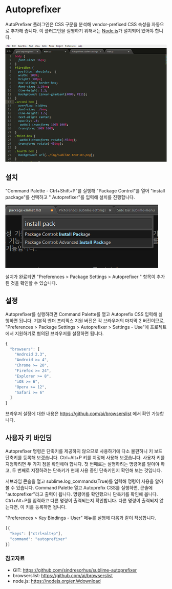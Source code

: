 # Autoprefixer

AutoPrefixer 플러그인은 CSS 구문을 분석해 vendor-prefixed CSS 속성을 자동으로 추가해 줍니다. 이 플러그인을 실행하기 위해서는 [Node.js](https://nodejs.org/en/#download)가 설치되어 있어야 합니다.

![서브라임 텍스트 - Autoprefixer](./img/st-package-autoprefixer.gif)

## 설치
"Command Palette - Ctrl+Shift+P"를 실행해 "Package Control"를 열어 "install package"를 선택하고 " Autoprefixer"를 입력해 설치를 진행합니다.

![서브라임 텍스트 - Command Palette](./img/st-package-command-palette.gif)

설치가 완료되면 "Preferences > Package Settings > Autoprefixer " 항목이 추가된 것을 확인할 수 있습니다.

## 설정
Autoprefixer를 실행하려면 Command Palette를 열고 Autoprefix CSS 입력해 실행하면 됩니다. 기본적 벤더 프리픽스 지원 버전은 각 브라우저의 마지막 2 버전이므로, "Preferences > Package Settings > Autoprefixer > Settings - Use"에 프로젝트에서 지원하기로 협의된 브라우저를 설정하면 됩니다. 

```javascript
{
  "browsers": [
    "Android 2.3",
    "Android >= 4",
    "Chrome >= 20",
    "Firefox >= 24",
    "Explorer >= 8",
    "iOS >= 6",
    "Opera >= 12",
    "Safari >= 6"
  ]
}
```

브라우저 설정에 대한 내용은 https://github.com/ai/browserslist 에서 확인 가능합니다.

## 사용자 키 바인딩
Autoprefixer 명령은 단축키를 제공하지 않으므로 사용하기에 다소 불편하니 키 보드 단축키를 등록해 보겠습니다. Ctrl+Alt+P 키를 지정해 사용해 보겠습니다. 사용자 키를 지정하려면 두 가지 점을 확인해야 합니다. 첫 번째로는 실행하려는 명령어를 알아야 하고, 두 번째로 지정하려는 단축키가 현재 사용 중인 단축키인지 확인해 보는 것입니다.

서브라임 콘솔을 열고 sublime.log_commands(True)를 입력해 명령어 사용을 알아볼 수 있습니다. Command Palette 열고 Autoprefix CSS를 실행하면, 콘솔에 "autoprefixer"라고 출력이 됩니다. 명령어를 확인했으니 단축키를 확인해 봅니다. Ctrl+Alt+P를 입력하고 다른 명령이 출력되는지 확인합니다. 다른 명령이 출력되지 않는다면, 이 키를 등록하면 됩니다.

"Preferences > Key Bindings - User" 메뉴를 실행해 다음과 같이 작성합니다.

```javascript
[{
  "keys": ["ctrl+alt+p"],
  "command": "autoprefixer"
}]
```


### 참고자료
* GIT: https://github.com/sindresorhus/sublime-autoprefixer
* browserslist: https://github.com/ai/browserslist
* node.js: https://nodejs.org/en/#download
